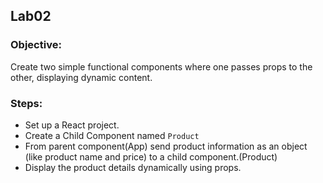 ## Lab02

### Objective:
Create two simple functional components where one passes props to the other, displaying dynamic content.

### Steps:
* Set up a React project.
* Create a Child Component named `Product`
* From parent component(App) send product information as an object (like product name and price) to a child component.(Product)
* Display the product details dynamically using props.